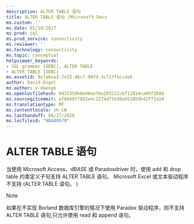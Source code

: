```yaml
---
description: ALTER TABLE 语句
title: ALTER TABLE 语句 |Microsoft Docs
ms.custom: ''
ms.date: 01/19/2017
ms.prod: sql
ms.prod_service: connectivity
ms.reviewer: ''
ms.technology: connectivity
ms.topic: conceptual
helpviewer_keywords:
- SQL grammar [ODBC], ALTER TABLE
- ALTER TABLE [ODBC]
ms.assetid: 9cfa6ea3-7e33-46c7-99fd-3c717fbcc4e6
author: David-Engel
ms.author: v-daenge
ms.openlocfilehash: 6432350b0e96ee7be293221cbf11814ca0973000
ms.sourcegitcommit: e700497f962e4c2274df16d9e651059b42ff1a10
ms.translationtype: MT
ms.contentlocale: zh-CN
ms.lasthandoff: 08/17/2020
ms.locfileid: "88449579"
---
```

# <a name="alter-table-statement"></a>ALTER TABLE 语句
当使用 Microsoft Access、dBASE 或 Paradoxdriver 时，使用 add 和 drop table 约束定义子句支持 ALTER TABLE 语句。 Microsoft Excel 或文本驱动程序不支持 (ALTER TABLE 语句。 )   
  
> [!NOTE]  
>  如果在不实现 Borland 数据库引擎的情况下使用 Paradox 驱动程序，则不支持 ALTER TABLE 语句;只允许使用 read 和 append 语句。
